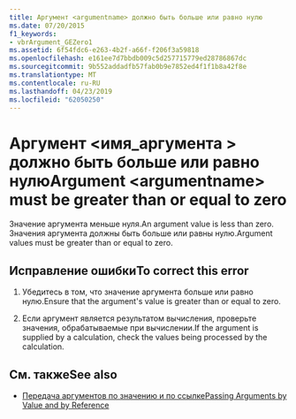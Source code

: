 ```yaml
---
title: Аргумент <argumentname> должно быть больше или равно нулю
ms.date: 07/20/2015
f1_keywords:
- vbrArgument_GEZero1
ms.assetid: 6f54fdc6-e263-4b2f-a66f-f206f3a59818
ms.openlocfilehash: e161ee7d7bbdb009c5d257715779ed28786867dc
ms.sourcegitcommit: 9b552addadfb57fab0b9e7852ed4f1f1b8a42f8e
ms.translationtype: MT
ms.contentlocale: ru-RU
ms.lasthandoff: 04/23/2019
ms.locfileid: "62050250"
---
```

# <a name="argument-argumentname-must-be-greater-than-or-equal-to-zero"></a><span data-ttu-id="982d3-102">Аргумент \<имя_аргумента > должно быть больше или равно нулю</span><span class="sxs-lookup"><span data-stu-id="982d3-102">Argument \<argumentname> must be greater than or equal to zero</span></span>
<span data-ttu-id="982d3-103">Значение аргумента меньше нуля.</span><span class="sxs-lookup"><span data-stu-id="982d3-103">An argument value is less than zero.</span></span> <span data-ttu-id="982d3-104">Значения аргумента должны быть больше или равны нулю.</span><span class="sxs-lookup"><span data-stu-id="982d3-104">Argument values must be greater than or equal to zero.</span></span>  
  
## <a name="to-correct-this-error"></a><span data-ttu-id="982d3-105">Исправление ошибки</span><span class="sxs-lookup"><span data-stu-id="982d3-105">To correct this error</span></span>  
  
1. <span data-ttu-id="982d3-106">Убедитесь в том, что значение аргумента больше или равно нулю.</span><span class="sxs-lookup"><span data-stu-id="982d3-106">Ensure that the argument's value is greater than or equal to zero.</span></span>  
  
2. <span data-ttu-id="982d3-107">Если аргумент является результатом вычисления, проверьте значения, обрабатываемые при вычислении.</span><span class="sxs-lookup"><span data-stu-id="982d3-107">If the argument is supplied by a calculation, check the values being processed by the calculation.</span></span>  
  
## <a name="see-also"></a><span data-ttu-id="982d3-108">См. также</span><span class="sxs-lookup"><span data-stu-id="982d3-108">See also</span></span>

- [<span data-ttu-id="982d3-109">Передача аргументов по значению и по ссылке</span><span class="sxs-lookup"><span data-stu-id="982d3-109">Passing Arguments by Value and by Reference</span></span>](../../visual-basic/programming-guide/language-features/procedures/passing-arguments-by-value-and-by-reference.md)
